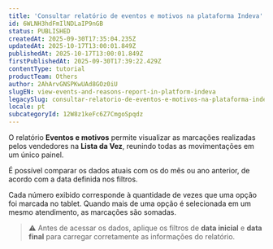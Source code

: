 ```yaml
---
title: 'Consultar relatório de eventos e motivos na plataforma Indeva'
id: 6WLNH3hdFmIlNDLaIP9nGB
status: PUBLISHED
createdAt: 2025-09-30T17:35:04.235Z
updatedAt: 2025-10-17T13:00:01.849Z
publishedAt: 2025-10-17T13:00:01.849Z
firstPublishedAt: 2025-09-30T17:39:22.429Z
contentType: tutorial
productTeam: Others
author: 2AhArvGNSPKwUAd8GOz0iU
slugEN: view-events-and-reasons-report-in-platform-indeva
legacySlug: consultar-relatorio-de-eventos-e-motivos-na-plataforma-indeva
locale: pt
subcategoryId: 12W8z1keFc6Z7CmgoSpqdz
---
```


O relatório **Eventos e motivos** permite visualizar as marcações realizadas pelos vendedores na **Lista da Vez**, reunindo todas as movimentações em um único painel.

É possível comparar os dados atuais com os do mês ou ano anterior, de acordo com a data definida nos filtros.

Cada número exibido corresponde à quantidade de vezes que uma opção foi marcada no tablet. Quando mais de uma opção é selecionada em um mesmo atendimento, as marcações são somadas.

> ⚠️ Antes de acessar os dados, aplique os filtros de **data inicial** e **data final** para carregar corretamente as informações do relatório.

